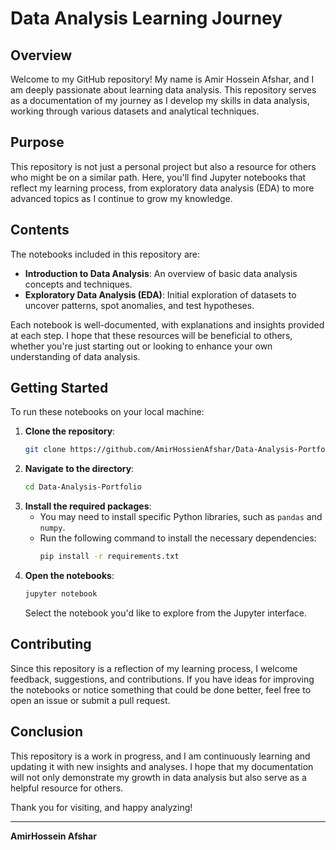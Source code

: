 # Data Analysis Learning Journey

## Overview

Welcome to my GitHub repository! My name is Amir Hossein Afshar, and I am deeply passionate about learning data analysis. This repository serves as a documentation of my journey as I develop my skills in data analysis, working through various datasets and analytical techniques.

## Purpose

This repository is not just a personal project but also a resource for others who might be on a similar path. Here, you'll find Jupyter notebooks that reflect my learning process, from exploratory data analysis (EDA) to more advanced topics as I continue to grow my knowledge.

## Contents

The notebooks included in this repository are:
- **Introduction to Data Analysis**: An overview of basic data analysis concepts and techniques.
- **Exploratory Data Analysis (EDA)**: Initial exploration of datasets to uncover patterns, spot anomalies, and test hypotheses.

Each notebook is well-documented, with explanations and insights provided at each step. I hope that these resources will be beneficial to others, whether you're just starting out or looking to enhance your own understanding of data analysis.

## Getting Started

To run these notebooks on your local machine:
1. **Clone the repository**:
    ```bash
    git clone https://github.com/AmirHossienAfshar/Data-Analysis-Portfolio
    ```
2. **Navigate to the directory**:
    ```bash
    cd Data-Analysis-Portfolio
    ```
3. **Install the required packages**:
    - You may need to install specific Python libraries, such as `pandas` and `numpy`.
    - Run the following command to install the necessary dependencies:
      ```bash
      pip install -r requirements.txt
      ```
4. **Open the notebooks**:
    ```bash
    jupyter notebook
    ```
    Select the notebook you'd like to explore from the Jupyter interface.

## Contributing

Since this repository is a reflection of my learning process, I welcome feedback, suggestions, and contributions. If you have ideas for improving the notebooks or notice something that could be done better, feel free to open an issue or submit a pull request.

## Conclusion

This repository is a work in progress, and I am continuously learning and updating it with new insights and analyses. I hope that my documentation will not only demonstrate my growth in data analysis but also serve as a helpful resource for others.

Thank you for visiting, and happy analyzing!

---

**AmirHossein Afshar**
